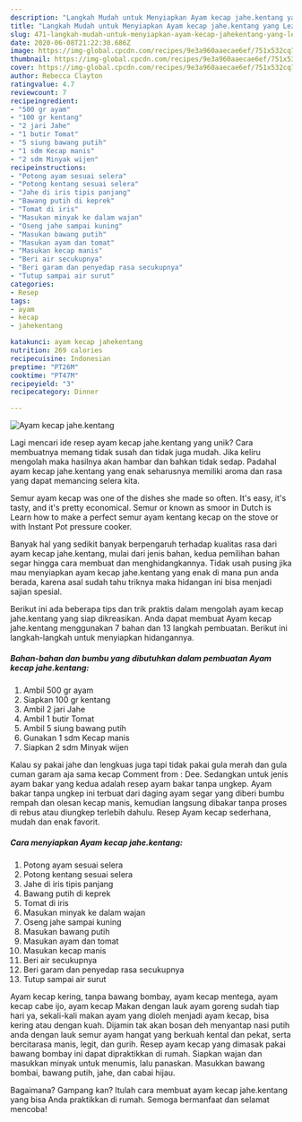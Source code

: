 ```yaml
---
description: "Langkah Mudah untuk Menyiapkan Ayam kecap jahe.kentang yang Lezat"
title: "Langkah Mudah untuk Menyiapkan Ayam kecap jahe.kentang yang Lezat"
slug: 471-langkah-mudah-untuk-menyiapkan-ayam-kecap-jahekentang-yang-lezat
date: 2020-06-08T21:22:30.686Z
image: https://img-global.cpcdn.com/recipes/9e3a960aaecae6ef/751x532cq70/ayam-kecap-jahekentang-foto-resep-utama.jpg
thumbnail: https://img-global.cpcdn.com/recipes/9e3a960aaecae6ef/751x532cq70/ayam-kecap-jahekentang-foto-resep-utama.jpg
cover: https://img-global.cpcdn.com/recipes/9e3a960aaecae6ef/751x532cq70/ayam-kecap-jahekentang-foto-resep-utama.jpg
author: Rebecca Clayton
ratingvalue: 4.7
reviewcount: 7
recipeingredient:
- "500 gr ayam"
- "100 gr kentang"
- "2 jari Jahe"
- "1 butir Tomat"
- "5 siung bawang putih"
- "1 sdm Kecap manis"
- "2 sdm Minyak wijen"
recipeinstructions:
- "Potong ayam sesuai selera"
- "Potong kentang sesuai selera"
- "Jahe di iris tipis panjang"
- "Bawang putih di keprek"
- "Tomat di iris"
- "Masukan minyak ke dalam wajan"
- "Oseng jahe sampai kuning"
- "Masukan bawang putih"
- "Masukan ayam dan tomat"
- "Masukan kecap manis"
- "Beri air secukupnya"
- "Beri garam dan penyedap rasa secukupnya"
- "Tutup sampai air surut"
categories:
- Resep
tags:
- ayam
- kecap
- jahekentang

katakunci: ayam kecap jahekentang 
nutrition: 269 calories
recipecuisine: Indonesian
preptime: "PT26M"
cooktime: "PT47M"
recipeyield: "3"
recipecategory: Dinner

---
```



![Ayam kecap jahe.kentang](https://img-global.cpcdn.com/recipes/9e3a960aaecae6ef/751x532cq70/ayam-kecap-jahekentang-foto-resep-utama.jpg)

Lagi mencari ide resep ayam kecap jahe.kentang yang unik? Cara membuatnya memang tidak susah dan tidak juga mudah. Jika keliru mengolah maka hasilnya akan hambar dan bahkan tidak sedap. Padahal ayam kecap jahe.kentang yang enak seharusnya memiliki aroma dan rasa yang dapat memancing selera kita.

Semur ayam kecap was one of the dishes she made so often. It&#39;s easy, it&#39;s tasty, and it&#39;s pretty economical. Semur or known as smoor in Dutch is Learn how to make a perfect semur ayam kentang kecap on the stove or with Instant Pot pressure cooker.

Banyak hal yang sedikit banyak berpengaruh terhadap kualitas rasa dari ayam kecap jahe.kentang, mulai dari jenis bahan, kedua pemilihan bahan segar hingga cara membuat dan menghidangkannya. Tidak usah pusing jika mau menyiapkan ayam kecap jahe.kentang yang enak di mana pun anda berada, karena asal sudah tahu triknya maka hidangan ini bisa menjadi sajian spesial.


Berikut ini ada beberapa tips dan trik praktis dalam mengolah ayam kecap jahe.kentang yang siap dikreasikan. Anda dapat membuat Ayam kecap jahe.kentang menggunakan 7 bahan dan 13 langkah pembuatan. Berikut ini langkah-langkah untuk menyiapkan hidangannya.

<!--inarticleads1-->

##### Bahan-bahan dan bumbu yang dibutuhkan dalam pembuatan Ayam kecap jahe.kentang:

1. Ambil 500 gr ayam
1. Siapkan 100 gr kentang
1. Ambil 2 jari Jahe
1. Ambil 1 butir Tomat
1. Ambil 5 siung bawang putih
1. Gunakan 1 sdm Kecap manis
1. Siapkan 2 sdm Minyak wijen


Kalau sy pakai jahe dan lengkuas juga tapi tidak pakai gula merah dan gula cuman garam aja sama kecap Comment from : Dee. Sedangkan untuk jenis ayam bakar yang kedua adalah resep ayam bakar tanpa ungkep. Ayam bakar tanpa ungkep ini terbuat dari daging ayam segar yang diberi bumbu rempah dan olesan kecap manis, kemudian langsung dibakar tanpa proses di rebus atau diungkep terlebih dahulu. Resep Ayam kecap sederhana, mudah dan enak favorit. 

<!--inarticleads2-->

##### Cara menyiapkan Ayam kecap jahe.kentang:

1. Potong ayam sesuai selera
1. Potong kentang sesuai selera
1. Jahe di iris tipis panjang
1. Bawang putih di keprek
1. Tomat di iris
1. Masukan minyak ke dalam wajan
1. Oseng jahe sampai kuning
1. Masukan bawang putih
1. Masukan ayam dan tomat
1. Masukan kecap manis
1. Beri air secukupnya
1. Beri garam dan penyedap rasa secukupnya
1. Tutup sampai air surut


Ayam kecap kering, tanpa bawang bombay, ayam kecap mentega, ayam kecap cabe ijo, ayam kecap Makan dengan lauk ayam goreng sudah tiap hari ya, sekali-kali makan ayam yang dioleh menjadi ayam kecap, bisa kering atau dengan kuah. Dijamin tak akan bosan deh menyantap nasi putih anda dengan lauk semur ayam hangat yang berkuah kental dan pekat, serta bercitarasa manis, legit, dan gurih. Resep ayam kecap yang dimasak pakai bawang bombay ini dapat dipraktikkan di rumah. Siapkan wajan dan masukkan minyak untuk menumis, lalu panaskan. Masukkan bawang bombai, bawang putih, jahe, dan cabai hijau. 

Bagaimana? Gampang kan? Itulah cara membuat ayam kecap jahe.kentang yang bisa Anda praktikkan di rumah. Semoga bermanfaat dan selamat mencoba!
